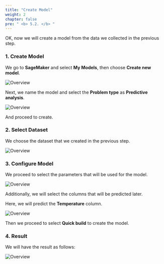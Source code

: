 ```yaml
---
title: "Create Model"
weight: 2
chapter: false
pre: " <b> 5.2. </b> "
---
```


OK, now we will create a model from the data we collected in the previous step.

### 1. Create Model

We go to **SageMaker** and select **My Models**, then choose **Create new model**.

![Overview](/fcj-ss2-workshop-003/images/70.png)

Next, we name the model and select the **Problem type** as **Predictive analysis**.

![Overview](/fcj-ss2-workshop-003/images/71.png)

And proceed to create.

### 2. Select Dataset

We choose the dataset that we created in the previous step.

![Overview](/fcj-ss2-workshop-003/images/72.png)

### 3. Configure Model

We proceed to select the parameters that will be used for the model.

![Overview](/fcj-ss2-workshop-003/images/73.png)

Additionally, we will select the columns that will be predicted later.

Here, we will predict the **Temperature** column.

![Overview](/fcj-ss2-workshop-003/images/74.png)

Then we proceed to select **Quick build** to create the model.

### 4. Result

We will have the result as follows:

![Overview](/fcj-ss2-workshop-003/images/75.png)
